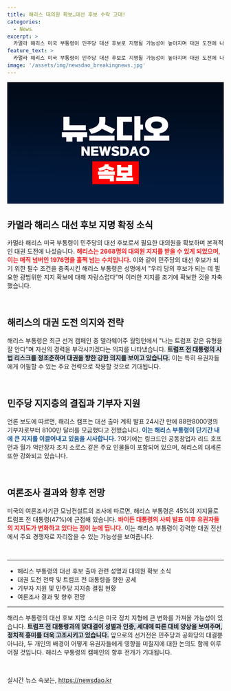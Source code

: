 ```yaml
---
title: 해리스 대의원 확보…대선 후보 수락 고대!
categories:
  - News
excerpt: >
  카멀라 해리스 미국 부통령이 민주당 대선 후보로 지명될 가능성이 높아지며 대권 도전에 나섰습니다. 그가 확보한 2668명의 대의원 지지는 민주당의 응집력을 드러내며 트럼프와의 맞대결을 예고하고 있습니다. 이 변화를 놓치지 마세요!
feature_text: >
  카멀라 해리스 미국 부통령이 민주당 대선 후보로 지명될 가능성이 높아지며 대권 도전에 나섰습니다. 그가 확보한 2668명의 대의원 지지는 민주당의 응집력을 드러내며 트럼프와의 맞대결을 예고하고 있습니다. 이 변화를 놓치지 마세요!
image: '/assets/img/newsdao_breakingnews.jpg'
---
```


<p><img src="/assets/img/newsdao_breakingnews.jpg" alt="implanttips 속보" /></p>

<h2 data-ke-size="size26">카멀라 해리스 대선 후보 지명 확정 소식</h2>

<p data-ke-size="size16">카멀라 해리스 미국 부통령이 민주당의 대선 후보로서 필요한 대의원을 확보하며 본격적인 대권 도전에 나섰습니다. <b><span style="color: #ee2323;">해리스는 2668명의 대의원 지지를 받을 수 있게 되었으며, 이는 매직 넘버인 1976명을 훌쩍 넘는 수치입니다.</span></b> 이와 같이 민주당의 대선 후보가 되기 위한 필수 조건을 충족시킨 해리스 부통령은 성명에서 "우리 당의 후보가 되는 데 필요한 광범위한 지지 확보에 대해 자랑스럽다"며 이러한 지지를 조기에 확보한 것을 자축했습니다.</p>

<p data-ke-size="size16">&nbsp;</p>

<h2 data-ke-size="size26">해리스의 대권 도전 의지와 전략</h2>

<p data-ke-size="size16">해리스 부통령은 최근 선거 캠페인 중 델라웨어주 월밍턴에서 "나는 트럼프 같은 유형을 잘 안다"며 자신의 경력을 부각시키겠다는 의지를 나타냈습니다. <b><span style="background-color: #21538527;">트럼프 전 대통령의 사법 리스크를 정조준하며 대권을 향한 강한 의지를 보이고 있습니다.</span></b> 이는 특히 유권자들에게 어필할 수 있는 주요 전략으로 작용할 것으로 기대됩니다.</p>

<p data-ke-size="size16">&nbsp;</p>

<h2 data-ke-size="size26">민주당 지지층의 결집과 기부자 지원</h2>

<p data-ke-size="size16">언론 보도에 따르면, 해리스 캠프는 대선 출마 계획 발표 24시간 만에 88만8000명의 기부자로부터 8100만 달러를 모금했다고 전했습니다. <b><span style="color: #1a5490;">이는 해리스 부통령이 단기간 내에 큰 지지를 이끌어내고 있음을 시사합니다.</span></b> ?여기에는 링크드인 공동창업자 리드 호프먼과 월가 억만장자 조지 소로스 같은 주요 인물들이 포함되어 있으며, 해리스의 대세론 또한 강화되고 있습니다.</p>

<p data-ke-size="size16">&nbsp;</p>

<h2 data-ke-size="size26">여론조사 결과와 향후 전망</h2>

<p data-ke-size="size16">미국의 여론조사기관 모닝컨설트의 조사에 따르면, 해리스 부통령은 45%의 지지율로 트럼프 전 대통령(47%)에 근접해 있습니다. <b><span style="color: #ee2323;">바이든 대통령의 사퇴 발표 이후 유권자들의 지지도가 변화하고 있다는 점이 눈에 띱니다.</span></b> 이는 해리스 부통령이 강력한 대권 전선에서 주요 경쟁자로 자리잡을 수 있는 가능성을 보여줍니다.</p>

<p data-ke-size="size16">&nbsp;</p>

<hr />

<ul>
  <li>해리스 부통령의 대선 후보 출마 관련 성명과 대의원 확보 소식</li>
  <li>대권 도전 전략 및 트럼프 전 대통령을 향한 공세</li>
  <li>기부자 지원 및 민주당 지지층 결집 현황</li>
  <li>여론조사 결과 및 향후 전망</li>
</ul>

<hr />

<p data-ke-size="size16">해리스 부통령의 대선 후보 지명 소식은 미국 정치 지형에 큰 변화를 가져올 가능성이 있습니다. <b><span style="background-color: #21538527;">트럼프 전 대통령과의 맞대결이 성별과 인종, 세대에 따른 대비 양상을 보여주며, 정치적 흥미를 더욱 고조시키고 있습니다.</span></b> 앞으로의 선거전은 민주당과 공화당의 대결뿐 아니라, 두 개인의 배경이 어떻게 유권자들에게 영향을 미칠지에 대한 논의도 함께 이루어질 것입니다. 해리스 부통령의 캠페인의 향후 전개가 기대됩니다.</p>

<p data-ke-size="size16">&nbsp;</p>
실시간 뉴스 속보는, <a href="https://newsdao.kr" rel="dofollow">https://newsdao.kr</a>


